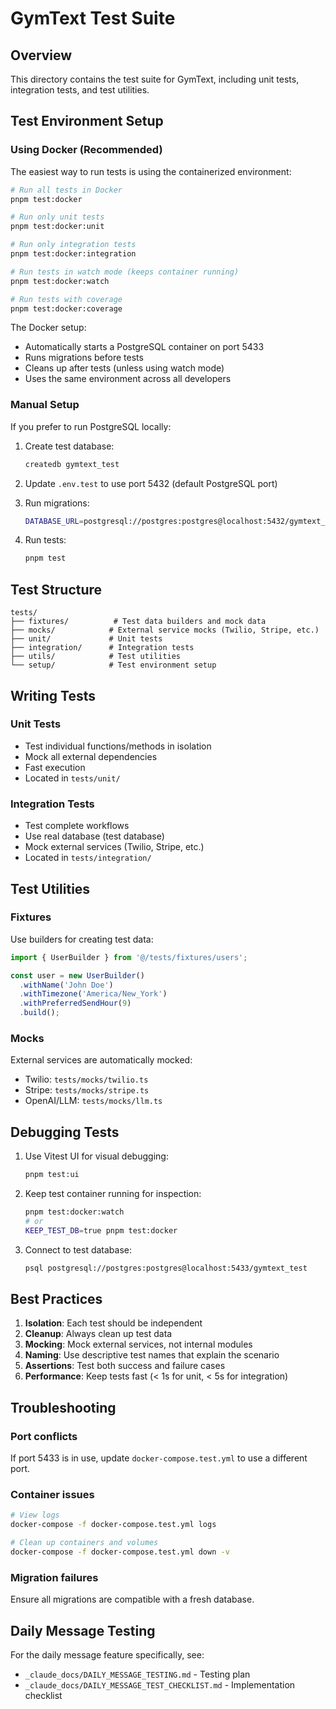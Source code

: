 # GymText Test Suite

## Overview

This directory contains the test suite for GymText, including unit tests, integration tests, and test utilities.

## Test Environment Setup

### Using Docker (Recommended)

The easiest way to run tests is using the containerized environment:

```bash
# Run all tests in Docker
pnpm test:docker

# Run only unit tests
pnpm test:docker:unit

# Run only integration tests
pnpm test:docker:integration

# Run tests in watch mode (keeps container running)
pnpm test:docker:watch

# Run tests with coverage
pnpm test:docker:coverage
```

The Docker setup:
- Automatically starts a PostgreSQL container on port 5433
- Runs migrations before tests
- Cleans up after tests (unless using watch mode)
- Uses the same environment across all developers

### Manual Setup

If you prefer to run PostgreSQL locally:

1. Create test database:
   ```bash
   createdb gymtext_test
   ```

2. Update `.env.test` to use port 5432 (default PostgreSQL port)

3. Run migrations:
   ```bash
   DATABASE_URL=postgresql://postgres:postgres@localhost:5432/gymtext_test pnpm migrate:up
   ```

4. Run tests:
   ```bash
   pnpm test
   ```

## Test Structure

```
tests/
├── fixtures/          # Test data builders and mock data
├── mocks/            # External service mocks (Twilio, Stripe, etc.)
├── unit/             # Unit tests
├── integration/      # Integration tests
├── utils/            # Test utilities
└── setup/            # Test environment setup
```

## Writing Tests

### Unit Tests
- Test individual functions/methods in isolation
- Mock all external dependencies
- Fast execution
- Located in `tests/unit/`

### Integration Tests
- Test complete workflows
- Use real database (test database)
- Mock external services (Twilio, Stripe, etc.)
- Located in `tests/integration/`

## Test Utilities

### Fixtures
Use builders for creating test data:
```typescript
import { UserBuilder } from '@/tests/fixtures/users';

const user = new UserBuilder()
  .withName('John Doe')
  .withTimezone('America/New_York')
  .withPreferredSendHour(9)
  .build();
```

### Mocks
External services are automatically mocked:
- Twilio: `tests/mocks/twilio.ts`
- Stripe: `tests/mocks/stripe.ts`
- OpenAI/LLM: `tests/mocks/llm.ts`

## Debugging Tests

1. Use Vitest UI for visual debugging:
   ```bash
   pnpm test:ui
   ```

2. Keep test container running for inspection:
   ```bash
   pnpm test:docker:watch
   # or
   KEEP_TEST_DB=true pnpm test:docker
   ```

3. Connect to test database:
   ```bash
   psql postgresql://postgres:postgres@localhost:5433/gymtext_test
   ```

## Best Practices

1. **Isolation**: Each test should be independent
2. **Cleanup**: Always clean up test data
3. **Mocking**: Mock external services, not internal modules
4. **Naming**: Use descriptive test names that explain the scenario
5. **Assertions**: Test both success and failure cases
6. **Performance**: Keep tests fast (< 1s for unit, < 5s for integration)

## Troubleshooting

### Port conflicts
If port 5433 is in use, update `docker-compose.test.yml` to use a different port.

### Container issues
```bash
# View logs
docker-compose -f docker-compose.test.yml logs

# Clean up containers and volumes
docker-compose -f docker-compose.test.yml down -v
```

### Migration failures
Ensure all migrations are compatible with a fresh database.

## Daily Message Testing

For the daily message feature specifically, see:
- `_claude_docs/DAILY_MESSAGE_TESTING.md` - Testing plan
- `_claude_docs/DAILY_MESSAGE_TEST_CHECKLIST.md` - Implementation checklist